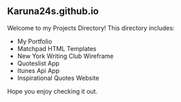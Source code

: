 ## Karuna24s.github.io

Welcome to my Projects Directory! This directory includes:
 * My Portfolio
 * Matchpad HTML Templates
 * New York Writing Club Wireframe
 * Quoteslist App
 * Itunes Api App
 * Inspirational Quotes Website

Hope you enjoy checking it out.
